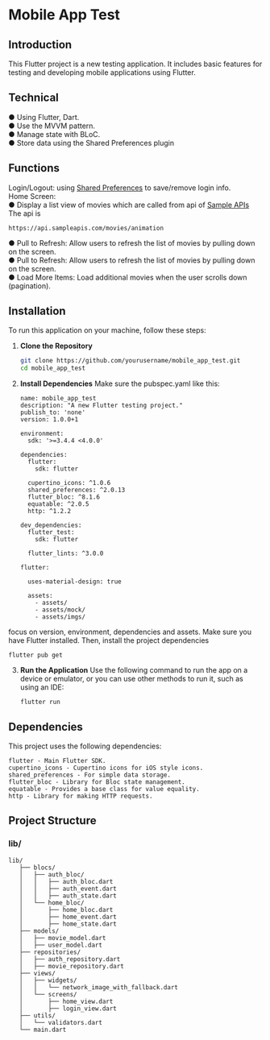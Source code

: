 # Mobile App Test

## Introduction

This Flutter project is a new testing application. It includes basic features for testing and developing mobile applications using Flutter.

## Technical

 ● Using Flutter, Dart.<br>
 ● Use the MVVM pattern.<br>
 ● Manage state with BLoC.<br>
 ● Store data using the Shared Preferences plugin<br>
 
## Functions
Login/Logout: using [Shared Preferences]([https://sampleapis.com/](https://pub.dev/packages/shared_preferences)) to save/remove login info.<br>
Home Screen: <br>
 ● Display a list view of movies which are called from api of [Sample APIs](https://sampleapis.com/)<br>
The api is 
   ```
   https://api.sampleapis.com/movies/animation
   ```

 ● Pull to Refresh: Allow users to refresh the list of movies by pulling down on the screen.<br>
 ● Pull to Refresh: Allow users to refresh the list of movies by pulling down on the screen.<br>
 ● Load More Items: Load additional movies when the user scrolls down (pagination).<br>

## Installation

To run this application on your machine, follow these steps:
1. **Clone the Repository**

   ```bash
   git clone https://github.com/yourusername/mobile_app_test.git
   cd mobile_app_test

2. **Install Dependencies**
Make sure the pubspec.yaml like this:
   ```
   name: mobile_app_test
   description: "A new Flutter testing project."
   publish_to: 'none'
   version: 1.0.0+1
   
   environment:
     sdk: '>=3.4.4 <4.0.0'
   
   dependencies:
     flutter:
       sdk: flutter
   
     cupertino_icons: ^1.0.6
     shared_preferences: ^2.0.13
     flutter_bloc: ^8.1.6
     equatable: ^2.0.5
     http: ^1.2.2
   
   dev_dependencies:
     flutter_test:
       sdk: flutter
   
     flutter_lints: ^3.0.0
   
   flutter:
   
     uses-material-design: true
   
     assets:
       - assets/
       - assets/mock/
       - assets/imgs/
   ```
focus on version, environment, dependencies and assets.
Make sure you have Flutter installed. Then, install the project dependencies
   ```
   flutter pub get
   ```
3. **Run the Application**
Use the following command to run the app on a device or emulator, or you can use other methods to run it, such as using an IDE:
   ```
   flutter run
   ```
## **Dependencies**
This project uses the following dependencies:
   ```
   flutter - Main Flutter SDK.
   cupertino_icons - Cupertino icons for iOS style icons.
   shared_preferences - For simple data storage.
   flutter_bloc - Library for Bloc state management.
   equatable - Provides a base class for value equality.
   http - Library for making HTTP requests.
   ```
## Project Structure

### lib/
```plaintext
lib/
   ├── blocs/
   │   ├── auth_bloc/
   │   │   ├── auth_bloc.dart
   │   │   ├── auth_event.dart
   │   │   ├── auth_state.dart
   │   └── home_bloc/
   │       ├── home_bloc.dart
   │       ├── home_event.dart
   │       ├── home_state.dart
   ├── models/
   │   ├── movie_model.dart
   │   ├── user_model.dart
   ├── repositories/
   │   ├── auth_repository.dart
   │   ├── movie_repository.dart
   ├── views/
   │   ├── widgets/
   │   │   └── network_image_with_fallback.dart
   │   └── screens/
   │       ├── home_view.dart
   │       ├── login_view.dart
   ├── utils/
   │   └── validators.dart
   └── main.dart
```
